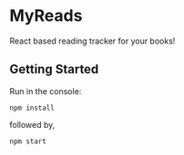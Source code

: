 # MyReads

React based reading tracker for your books!

## Getting Started

Run in the console:

`npm install`

followed by,

`npm start`

